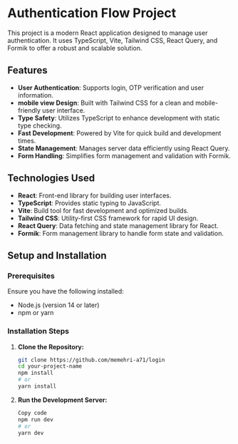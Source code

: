 # Authentication Flow Project

This project is a modern React application designed to manage user authentication. It uses TypeScript, Vite, Tailwind CSS, React Query, and Formik to offer a robust and scalable solution.

## Features

- **User Authentication**: Supports login, OTP verification  and user information.
- **mobile view Design**: Built with Tailwind CSS for a clean and mobile-friendly user interface.
- **Type Safety**: Utilizes TypeScript to enhance development with static type checking.
- **Fast Development**: Powered by Vite for quick build and development times.
- **State Management**: Manages server data efficiently using React Query.
- **Form Handling**: Simplifies form management and validation with Formik.

## Technologies Used

- **React**: Front-end library for building user interfaces.
- **TypeScript**: Provides static typing to JavaScript.
- **Vite**: Build tool for fast development and optimized builds.
- **Tailwind CSS**: Utility-first CSS framework for rapid UI design.
- **React Query**: Data fetching and state management library for React.
- **Formik**: Form management library to handle form state and validation.


## Setup and Installation

### Prerequisites

Ensure you have the following installed:

- Node.js (version 14 or later)
- npm or yarn

### Installation Steps

1. **Clone the Repository:**

   ```bash
   git clone https://github.com/memehri-a71/login
   cd your-project-name
   npm install
   # or
   yarn install

2. **Run the Development Server:**
 
   ```bash
   Copy code
   npm run dev
   # or
   yarn dev 